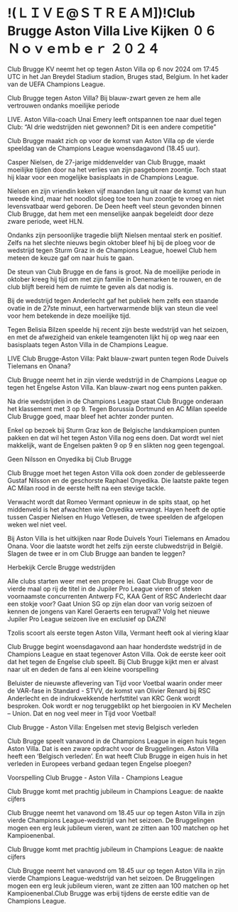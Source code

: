 !(ＬＩＶＥ@ＳＴＲＥＡＭ])!Club Brugge Aston Villa Live Kijken ０６ Ｎｏｖｅｍｂｅｒ ２０２４
=

Club Brugge KV neemt het op tegen Aston Villa op 6 nov 2024 om 17:45 UTC in het Jan Breydel Stadium stadion, Bruges stad, Belgium. In het kader van de UEFA Champions League.


Club Brugge tegen Aston Villa? Bij blauw-zwart geven ze hem alle vertrouwen ondanks moeilijke periode



LIVE. Aston Villa-coach Unai Emery leeft ontspannen toe naar duel tegen Club: “Al drie wedstrijden niet gewonnen? Dit is een andere competitie”



Club Brugge maakt zich op voor de komst van Aston Villa op de vierde speeldag van de Champions League woensdagavond (18.45 uur).



Casper Nielsen, de 27-jarige middenvelder van Club Brugge, maakt moeilijke tijden door na het verlies van zijn pasgeboren zoontje. Toch staat hij klaar voor een mogelijke basisplaats in de Champions League.



Nielsen en zijn vriendin keken vijf maanden lang uit naar de komst van hun tweede kind, maar het noodlot sloeg toe toen hun zoontje te vroeg en niet levensvatbaar werd geboren. De Deen heeft veel steun gevonden binnen Club Brugge, dat hem met een menselijke aanpak begeleidt door deze zware periode, weet HLN.



Ondanks zijn persoonlijke tragedie blijft Nielsen mentaal sterk en positief. Zelfs na het slechte nieuws begin oktober bleef hij bij de ploeg voor de wedstrijd tegen Sturm Graz in de Champions League, hoewel Club hem meteen de keuze gaf om naar huis te gaan.



De steun van Club Brugge en de fans is groot. Na de moeilijke periode in oktober kreeg hij tijd om met zijn familie in Denemarken te rouwen, en de club blijft bereid hem de ruimte te geven als dat nodig is.



Bij de wedstrijd tegen Anderlecht gaf het publiek hem zelfs een staande ovatie in de 27ste minuut, een hartverwarmende blijk van steun die veel voor hem betekende in deze moeilijke tijd.



Tegen Belisia Bilzen speelde hij recent zijn beste wedstrijd van het seizoen, en met de afwezigheid van enkele teamgenoten lijkt hij op weg naar een basisplaats tegen Aston Villa in de Champions League.



LIVE Club Brugge-Aston Villa: Pakt blauw-zwart punten tegen Rode Duivels Tielemans en Onana?



Club Brugge neemt het in zijn vierde wedstrijd in de Champions League op tegen het Engelse Aston Villa. Kan blauw-zwart nog eens punten pakken.



Na drie wedstrijden in de Champions League staat Club Brugge onderaan het klassement met 3 op 9. Tegen Borussia Dortmund en AC Milan speelde Club Brugge goed, maar bleef het achter zonder punten.



Enkel op bezoek bij Sturm Graz kon de Belgische landskampioen punten pakken en dat wil het tegen Aston Villa nog eens doen. Dat wordt wel niet makkelijk, want de Engelsen pakten 9 op 9 en slikten nog geen tegengoal.



Geen Nilsson en Onyedika bij Club Brugge

Club Brugge moet het tegen Aston Villa ook doen zonder de geblesseerde Gustaf Nilsson en de geschorste Raphael Onyedika. Die laatste pakte tegen AC Milan rood in de eerste helft na een stevige tackle.



Verwacht wordt dat Romeo Vermant opnieuw in de spits staat, op het middenveld is het afwachten wie Onyedika vervangt. Hayen heeft de optie tussen Casper Nielsen en Hugo Vetlesen, de twee speelden de afgelopen weken wel niet veel.



Bij Aston Villa is het uitkijken naar Rode Duivels Youri Tielemans en Amadou Onana. Voor die laatste wordt het zelfs zijn eerste clubwedstrijd in België. Slagen de twee er in om Club Brugge aan banden te leggen?



Herbekijk Cercle Brugge wedstrijden

Alle clubs starten weer met een propere lei. Gaat Club Brugge voor de vierde maal op rij de titel in de Jupiler Pro League vieren of steken voornaamste concurrenten Antwerp FC, KAA Gent of RSC Anderlecht daar een stokje voor? Gaat Union SG op zijn elan door van vorig seizoen of kennen de jongens van Karel Geraerts een terugval? Volg het nieuwe Jupiler Pro League seizoen live en exclusief op DAZN!



Tzolis scoort als eerste tegen Aston Villa, Vermant heeft ook al viering klaar



Club Brugge begint woensdagavond aan haar honderdste wedstrijd in de Champions League en staat tegenover Aston Villa. Ook de eerste keer ooit dat het tegen de Engelse club speelt. Bij Club Brugge kijkt men er alvast naar uit en deden de fans al een kleine voorspelling



Beluister de nieuwste aflevering van Tijd voor Voetbal waarin onder meer de VAR-fase in Standard - STVV, de komst van Olivier Renard bij RSC Anderlecht en de indrukwekkende herfsttitel van KRC Genk wordt besproken. Ook wordt er nog teruggeblikt op het biergooien in KV Mechelen – Union. Dat en nog veel meer in Tijd voor Voetbal!



Club Brugge - Aston Villa: Engelsen met stevig Belgisch verleden



Club Brugge speelt vanavond in de Champions League in eigen huis tegen Aston Villa. Dat is een zware opdracht voor de Bruggelingen. Aston Villa heeft een ‘Belgisch verleden’. En wat heeft Club Brugge in eigen huis in het verleden in Europees verband gedaan tegen Engelse ploegen?



Voorspelling Club Brugge - Aston Villa - Champions League



Club Brugge komt met prachtig jubileum in Champions League: de naakte cijfers



Club Brugge neemt het vanavond om 18.45 uur op tegen Aston Villa in zijn vierde Champions League-wedstrijd van het seizoen. De Bruggelingen mogen een erg leuk jubileum vieren, want ze zitten aan 100 matchen op het Kampioenenbal.



Club Brugge komt met prachtig jubileum in Champions League: de naakte cijfers

Club Brugge neemt het vanavond om 18.45 uur op tegen Aston Villa in zijn vierde Champions League-wedstrijd van het seizoen. De Bruggelingen mogen een erg leuk jubileum vieren, want ze zitten aan 100 matchen op het Kampioenenbal.Club Brugge was erbij tijdens de eerste editie van de Champions League.
